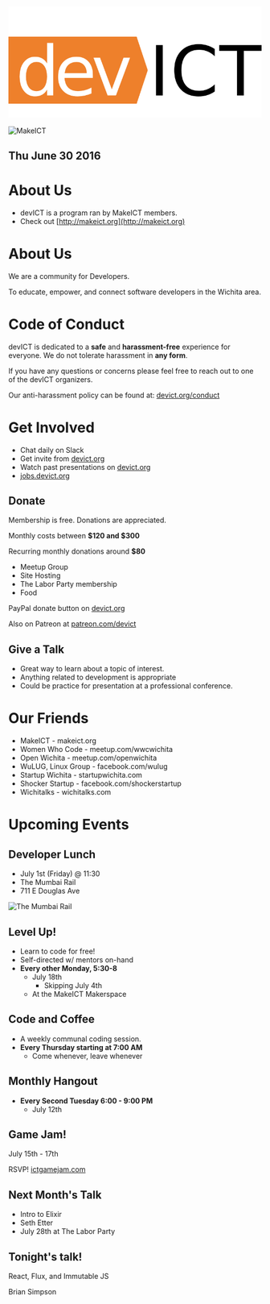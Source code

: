 ![devICT](https://raw.githubusercontent.com/devict/Graphics/master/devict-logo.png)

![MakeICT](http://makeict.org/w/images/1/19/Logo-secondary.svg)

## Thu June 30 2016


# About Us
* devICT is a program ran by MakeICT members.
* Check out [http://makeict.org](http://makeict.org)


# About Us
We are a community for Developers.

To educate, empower, and connect software developers in the Wichita area.


# Code of Conduct
devICT is dedicated to a **safe** and **harassment-free** experience for
everyone. We do not tolerate harassment in **any form**.

If you have any questions or concerns please feel free to reach out to one
of the devICT organizers.

Our anti-harassment policy can be found at:
[devict.org/conduct](https://devict.org/conduct)



# Get Involved
* Chat daily on Slack
 * Get invite from [devict.org](http://devict.org)
* Watch past presentations on [devict.org](http://devict.org)
* [jobs.devict.org](http://jobs.devict.org)


## Donate
Membership is free. Donations are appreciated.

Monthly costs between **$120 and $300**

Recurring monthly donations around **$80**

* Meetup Group
* Site Hosting
* The Labor Party membership
* Food

PayPal donate button on [devict.org](http://devict.org)

Also on Patreon at [patreon.com/devict](https://patreon.com/devict)


## Give a Talk
* Great way to learn about a topic of interest.
* Anything related to development is appropriate
* Could be practice for presentation at a professional conference.



# Our Friends

* MakeICT - makeict.org
* Women Who Code - meetup.com/wwcwichita
* Open Wichita - meetup.com/openwichita
* WuLUG, Linux Group - facebook.com/wulug
* Startup Wichita - startupwichita.com
* Shocker Startup - facebook.com/shockerstartup
* Wichitalks - wichitalks.com



# Upcoming Events


## Developer Lunch
* July 1st (Friday) @ 11:30
* The Mumbai Rail
 * 711 E Douglas Ave

![The Mumbai Rail](http://themumbairail.com/wp-content/uploads/2015/04/mumbai-rail-logo2.jpg)


## Level Up!
* Learn to code for free!
* Self-directed w/ mentors on-hand
* **Every other Monday, 5:30-8**
  * July 18th
    * Skipping July 4th
  * At the MakeICT Makerspace


## Code and Coffee
* A weekly communal coding session.
* **Every Thursday starting at 7:00 AM**
  * Come whenever, leave whenever


## Monthly Hangout
* **Every Second Tuesday 6:00 - 9:00 PM**
  * July 12th


## Game Jam!
July 15th - 17th

RSVP! [ictgamejam.com](http://ictgamejam.com/)


## Next Month's Talk
* Intro to Elixir
* Seth Etter
* July 28th at The Labor Party


## Tonight's talk!

React, Flux, and Immutable JS

Brian Simpson
